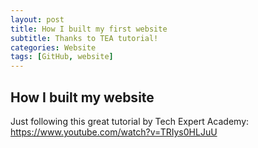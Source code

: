 ```yaml
---
layout: post
title: How I built my first website
subtitle: Thanks to TEA tutorial!
categories: Website
tags: [GitHub, website]
---
```


## How I built my website

Just following this great tutorial by Tech Expert Academy: https://www.youtube.com/watch?v=TRIys0HLJuU
